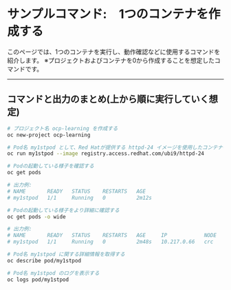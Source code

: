 # サンプルコマンド:　1つのコンテナを作成する

このページでは、1つのコンテナを実行し、動作確認などに使用するコマンドを紹介します。
※プロジェクトおよびコンテナを0から作成することを想定したコマンドです。

---

## コマンドと出力のまとめ(上から順に実行していく想定)

```bash
# プロジェクト名 ocp-learning を作成する
oc new-project ocp-learning

# Pod名 my1stpod として、Red Hatが提供する httpd-24 イメージを使用したコンテナを起動する
oc run my1stpod --image registry.access.redhat.com/ubi9/httpd-24

# Podの起動している様子を確認する
oc get pods

# 出力例:
# NAME       READY   STATUS    RESTARTS   AGE
# my1stpod   1/1     Running   0          2m12s

# Podの起動している様子をより詳細に確認する
oc get pods -o wide

# 出力例:
# NAME       READY   STATUS    RESTARTS   AGE     IP            NODE   NOMINATED NODE   READINESS GATES
# my1stpod   1/1     Running   0          2m48s   10.217.0.66   crc    <none>           <none>

# Pod名 my1stpod に関する詳細情報を取得する
oc describe pod/my1stpod

# Pod名 my1stpod のログを表示する
oc logs pod/my1stpod
